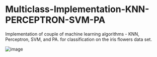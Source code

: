 # Multiclass-Implementation-KNN-PERCEPTRON-SVM-PA
Implementation of couple of machine learning algorithms - KNN, Perceptron, SVM, and PA. for classification on the iris flowers data set.


![image](https://user-images.githubusercontent.com/73064092/156014916-446fbfe0-fea5-4796-88c0-1667a0684c76.png)

